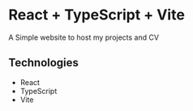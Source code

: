 # React + TypeScript + Vite
A Simple website to host my projects and CV

## Technologies
- React
- TypeScript
- Vite
